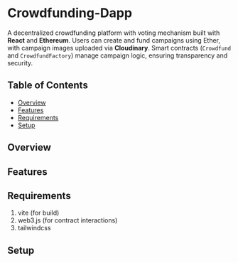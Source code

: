 # Crowdfunding-Dapp

A decentralized crowdfunding platform with voting mechanism built with **React** and **Ethereum**. Users can create and fund campaigns using Ether, with campaign images uploaded via **Cloudinary**. Smart contracts (`Crowdfund` and `CrowdfundFactory`) manage campaign logic, ensuring transparency and security.

## Table of Contents
- [Overview](#overview)
- [Features](#features)
- [Requirements](#requirements)
- [Setup](#setup)


## Overview


## Features


## Requirements
1. vite (for build)
2. web3.js (for contract interactions)
3. tailwindcss

## Setup